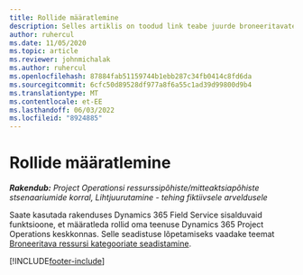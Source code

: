 ```yaml
---
title: Rollide määratlemine
description: Selles artiklis on toodud link teabe juurde broneeritavate ressursikategooriate häälestamise kohta.
author: ruhercul
ms.date: 11/05/2020
ms.topic: article
ms.reviewer: johnmichalak
ms.author: ruhercul
ms.openlocfilehash: 87884fab51159744b1ebb287c34fb0414c8fd6da
ms.sourcegitcommit: 6cfc50d89528df977a8f6a55c1ad39d99800d9b4
ms.translationtype: MT
ms.contentlocale: et-EE
ms.lasthandoff: 06/03/2022
ms.locfileid: "8924885"
---
```

# <a name="define-roles"></a>Rollide määratlemine

_**Rakendub:** Project Operationsi ressurssipõhiste/mitteaktsiapõhiste stsenaariumide korral,  Lihtjuurutamine - tehing fiktiivsele arveldusele_

Saate kasutada rakenduses Dynamics 365 Field Service sisalduvaid funktsioone, et määratleda rollid oma teenuse Dynamics 365 Project Operations keskkonnas. Selle seadistuse lõpetamiseks vaadake teemat [Broneeritava ressursi kategooriate seadistamine](/dynamics365/field-service/set-up-bookable-resource-categories).


[!INCLUDE[footer-include](../includes/footer-banner.md)]
